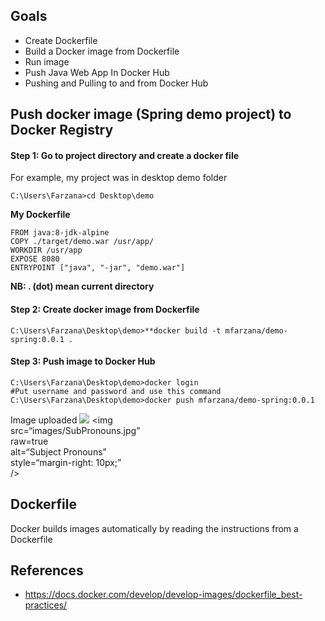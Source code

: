 ## Goals
- Create Dockerfile 
- Build a Docker image from Dockerfile
- Run image
-  Push Java Web App In Docker Hub
- Pushing and Pulling to and from Docker Hub

## Push docker image (Spring demo project) to Docker Registry
#### Step 1: Go to project directory and create a docker file 
 For example, my project was in desktop demo folder
  ```
  C:\Users\Farzana>cd Desktop\demo
  ```
  **My  Dockerfile** 
	
	FROM java:8-jdk-alpine
	COPY ./target/demo.war /usr/app/
	WORKDIR /usr/app
	EXPOSE 8080
	ENTRYPOINT ["java", "-jar", "demo.war"]
	
 **NB:  . (dot) mean current directory** 
####  Step 2: Create docker image from Dockerfile
 ```
 C:\Users\Farzana\Desktop\demo>**docker build -t mfarzana/demo-spring:0.0.1 . 
 ```

#### Step 3: Push image to Docker Hub
```
C:\Users\Farzana\Desktop\demo>docker login 
#Put username and password and use this command
C:\Users\Farzana\Desktop\demo>docker push mfarzana/demo-spring:0.0.1
 ```
 Image  uploaded 
 <img src="https://github.com/Mfarzana/docker-learning/blob/master/images/"></img>
 <img  
src=“images/SubPronouns.jpg”  
raw=true  
alt=“Subject Pronouns”  
style=“margin-right: 10px;”  
/>
  


## Dockerfile
Docker builds images automatically by reading the instructions from a Dockerfile


## References
- https://docs.docker.com/develop/develop-images/dockerfile_best-practices/

<!--stackedit_data:
eyJoaXN0b3J5IjpbNjQxMjAzNzUsLTc3MTcwNDM4OCwtMjA5Nj
MyMjgzNiwxMzczMTAwNjU2LC0yMTE0MTQ3NzAyLDgxMjY4NzM5
Niw3NTY3NTYxOTcsLTIwNzM4MDIzMTYsMTI0ODQwNDk4Myw2Mj
MwNDA2MzMsODE0MDk1OTk2LDEyMzg1NDY3NiwtMTMwNTQwMTc4
MywtMzU2NDQyMDM4LDQyMjU1MDI5XX0=
-->